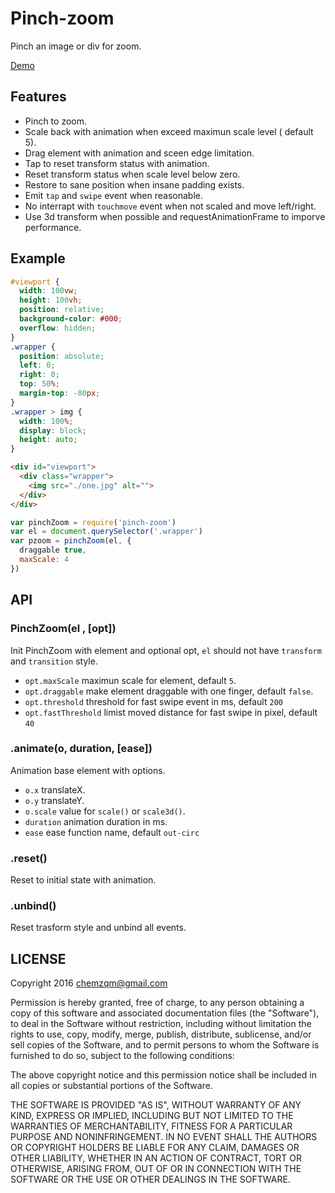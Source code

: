 # Pinch-zoom

Pinch an image or div for zoom.

[Demo](https://chemzqm.github.io/pinch-zoom)

## Features

* Pinch to zoom.
* Scale back with animation when exceed maximun scale level ( default 5).
* Drag element with animation and sceen edge limitation.
* Tap to reset transform status with animation.
* Reset transform status when scale level below zero.
* Restore to sane position when insane padding exists.
* Emit `tap` and `swipe` event when reasonable.
* No interrapt with `touchmove` event when not scaled and move left/right.
* Use 3d transform when possible and requestAnimationFrame to imporve
  performance.

## Example

``` css
#viewport {
  width: 100vw;
  height: 100vh;
  position: relative;
  background-color: #000;
  overflow: hidden;
}
.wrapper {
  position: absolute;
  left: 0;
  right: 0;
  top: 50%;
  margin-top: -80px;
}
.wrapper > img {
  width: 100%;
  display: block;
  height: auto;
}
```

``` html
<div id="viewport">
  <div class="wrapper">
    <img src="./one.jpg" alt="">
  </div>
</div>
```

``` js
var pinchZoom = require('pinch-zoom')
var el = document.querySelector('.wrapper')
var pzoom = pinchZoom(el, {
  draggable true,
  maxScale: 4
})
```

## API

### PinchZoom(el , [opt])

Init PinchZoom with element and optional opt, `el` should not have `transform`
and `transition` style.

* `opt.maxScale` maximun scale for element, default `5`.
* `opt.draggable` make element draggable with one finger, default `false`.
* `opt.threshold` threshold for fast swipe event in ms, default `200`
* `opt.fastThreshold` limist moved distance for fast swipe in pixel, default `40`

### .animate(o, duration, [ease])

Animation base element with options.

* `o.x` translateX.
* `o.y` translateY.
* `o.scale` value for `scale()` or `scale3d()`.
* `duration` animation duration in ms.
* `ease` ease function name, default `out-circ`

### .reset()

Reset to initial state with animation.

### .unbind()

Reset trasform style and unbind all events.

## LICENSE

  Copyright 2016 chemzqm@gmail.com

  Permission is hereby granted, free of charge, to any person obtaining
  a copy of this software and associated documentation files (the "Software"),
  to deal in the Software without restriction, including without limitation
  the rights to use, copy, modify, merge, publish, distribute, sublicense,
  and/or sell copies of the Software, and to permit persons to whom the
  Software is furnished to do so, subject to the following conditions:

  The above copyright notice and this permission notice shall be included
  in all copies or substantial portions of the Software.

  THE SOFTWARE IS PROVIDED "AS IS", WITHOUT WARRANTY OF ANY KIND,
  EXPRESS OR IMPLIED, INCLUDING BUT NOT LIMITED TO THE WARRANTIES
  OF MERCHANTABILITY, FITNESS FOR A PARTICULAR PURPOSE AND NONINFRINGEMENT.
  IN NO EVENT SHALL THE AUTHORS OR COPYRIGHT HOLDERS BE LIABLE FOR ANY CLAIM,
  DAMAGES OR OTHER LIABILITY, WHETHER IN AN ACTION OF CONTRACT,
  TORT OR OTHERWISE, ARISING FROM, OUT OF OR IN CONNECTION WITH THE SOFTWARE
  OR THE USE OR OTHER DEALINGS IN THE SOFTWARE.
